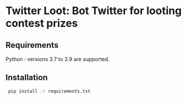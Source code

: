 
Twitter Loot: Bot Twitter for looting contest prizes
======


Requirements
------------

Python : versions 3.7 to 3.9 are supported.


Installation
-----

 
```sh
 pip install -r requirements.txt 
```






